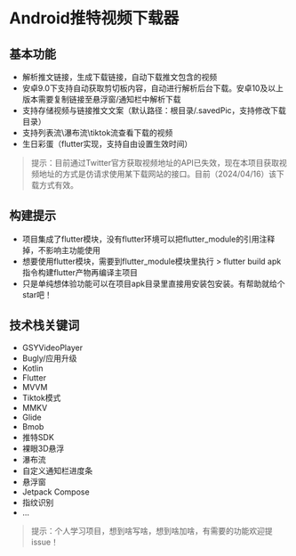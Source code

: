 # Android推特视频下载器
## 基本功能
- 解析推文链接，生成下载链接，自动下载推文包含的视频
- 安卓9.0下支持自动获取剪切板内容，自动进行解析后台下载。安卓10及以上版本需要复制链接至悬浮窗/通知栏中解析下载
- 支持存储视频与链接推文文案（默认路径：根目录/.savedPic，支持修改下载目录）
- 支持列表流\瀑布流\tiktok流查看下载的视频
- 生日彩蛋（flutter实现，支持自由设置生效时间）
> 提示：目前通过Twitter官方获取视频地址的API已失效，现在本项目获取视频地址的方式是仿请求使用某下载网站的接口。目前（2024/04/16）该下载方式有效。

## 构建提示
- 项目集成了flutter模块，没有flutter环境可以把flutter_module的引用注释掉，不影响主功能使用
- 想要使用flutter模块，需要到flutter_module模块里执行 > flutter build apk 指令构建flutter产物再编译主项目
- 只是单纯想体验功能可以在项目apk目录里直接用安装包安装。有帮助就给个star吧！

## 技术栈关键词
- GSYVideoPlayer
- Bugly/应用升级
- Kotlin
- Flutter
- MVVM
- Tiktok模式
- MMKV
- Glide
- Bmob
- 推特SDK
- 裸眼3D悬浮
- 瀑布流 
- 自定义通知栏进度条
- 悬浮窗
- Jetpack Compose
- 指纹识别
- ...

> 提示：个人学习项目，想到啥写啥，想到啥加啥，有需要的功能欢迎提issue！
